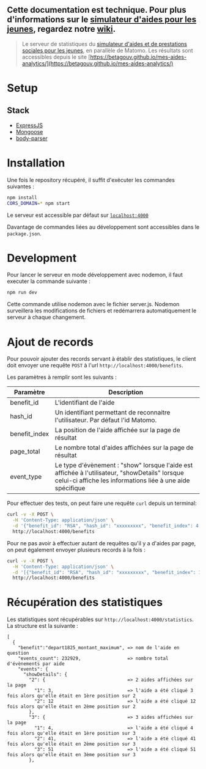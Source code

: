 ## Cette documentation est technique. Pour plus d'informations sur le [simulateur d'aides pour les jeunes](https://mes-aides.1jeune1solution.beta.gouv.fr), regardez notre [wiki](https://github.com/betagouv/aides-jeunes/wiki).

> Le serveur de statistiques du [simulateur d'aides et de prestations sociales pour les jeunes](https://mes-aides.1jeune1solution.beta.gouv.fr), en parallèle de Matomo. Les résultats sont accessibles depuis le site [https://betagouv.github.io/mes-aides-analytics/](https://betagouv.github.io/mes-aides-analytics/)

# Setup

## Stack

- [ExpressJS](https://www.npmjs.com/package/express)
- [Mongoose](https://www.npmjs.com/package/mongoose)
- [body-parser](https://www.npmjs.com/package/body-parser)

# Installation

Une fois le repository récupéré, il suffit d'exécuter les commandes suivantes :

```bash
npm install
CORS_DOMAIN=* npm start
```

Le serveur est accessible par défaut sur [`localhost:4000`](http://localhost:4000/)

Davantage de commandes liées au développement sont accessibles dans le `package.json`.

# Development

Pour lancer le serveur en mode développement avec nodemon, il faut executer la commande suivante :

```bash
npm run dev
```

Cette commande utilise nodemon avec le fichier server.js. Nodemon surveillera les modifications de fichiers et redémarrera automatiquement le serveur à chaque changement.

# Ajout de records

Pour pouvoir ajouter des records servant à établir des statistiques, le client doit envoyer une requête `POST` à l'url `http://localhost:4000/benefits`.

Les paramètres à remplir sont les suivants :

| Paramètre     | Description                                                                                                                                                  |
| ------------- | ------------------------------------------------------------------------------------------------------------------------------------------------------------ |
| benefit_id    | L'identifiant de l'aide                                                                                                                                      |
| hash_id       | Un identifiant permettant de reconnaitre l'utilisateur. Par défaut l'id Matomo.                                                                              |
| benefit_index | La position de l'aide affichée sur la page de résultat                                                                                                       |
| page_total    | Le nombre total d'aides affichées sur la page de résultat                                                                                                    |
| event_type    | Le type d'évènement : "show" lorsque l'aide est affichée à l'utilisateur, "showDetails" lorsque celui-ci affiche les informations liée à une aide spécifique |

Pour effectuer des tests, on peut faire une requête `curl` depuis un terminal:

```bash
curl -v -X POST \
  -H 'Content-Type: application/json' \
  -d '{"benefit_id": "RSA", "hash_id": "xxxxxxxxx", "benefit_index": 4, "page_total": 10, "event_type": "show" }' \
  http://localhost:4000/benefits
```

Pour ne pas avoir à effectuer autant de requêtes qu'il y a d'aides par page, on peut également envoyer plusieurs records à la fois :

```bash
curl -v -X POST \
  -H 'Content-Type: application/json' \
  -d '[{"benefit_id": "RSA", "hash_id": "xxxxxxxxx", "benefit_index": 1, "page_total": 2, "event_type": "show" }, {"benefit_id": "Livret d’épargne populaire", "hash_id": "xxxxxxxxx", "benefit_index": 2, "page_total": 2, "event_type": "show" }]' \
  http://localhost:4000/benefits
```

# Récupération des statistiques

Les statistiques sont récupérables sur `http://localhost:4000/statistics`.
La structure est la suivante :

```
[
  {
    "benefit":"depart1825_montant_maximum", => nom de l'aide en question
    "events_count": 232929,                 => nombre total d'évènements par aide
    "events": {
      "showDetails": {
        "2": {                              => 2 aides affichées sur la page
          "1": 3,                           => l'aide a été cliqué 3 fois alors qu'elle était en 1ère position sur 2
          "2": 12                           => l'aide a été cliqué 12 fois alors qu'elle était en 2ème position sur 2
        },
        "3": {                              => 3 aides affichées sur la page
          "1": 4,                           => l'aide a été cliqué 4 fois alors qu'elle était en 1ère position sur 3
          "2": 41,                          => l'aide a été cliqué 41 fois alors qu'elle était en 2ème position sur 3
          "3": 51                           => l'aide a été cliqué 51 fois alors qu'elle était en 3ème position sur 3
        },
```
